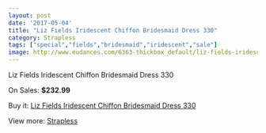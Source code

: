 ```yaml
---
layout: post
date: '2017-05-04'
title: "Liz Fields Iridescent Chiffon Bridesmaid Dress 330"
category: Strapless
tags: ["special","fields","bridesmaid","iridescent","sale"]
image: http://www.eudances.com/6363-thickbox_default/liz-fields-iridescent-chiffon-bridesmaid-dress-330.jpg
---
```

Liz Fields Iridescent Chiffon Bridesmaid Dress 330

On Sales: **$232.99**
<a href="https://www.eudances.com/en/strapless/2307-liz-fields-iridescent-chiffon-bridesmaid-dress-330.html"><amp-img layout="responsive" width="600" height="600" src="//www.eudances.com/6363-thickbox_default/liz-fields-iridescent-chiffon-bridesmaid-dress-330.jpg" alt="Liz Fields Iridescent Chiffon Bridesmaid Dress 330 0" /></a>
<a href="https://www.eudances.com/en/strapless/2307-liz-fields-iridescent-chiffon-bridesmaid-dress-330.html"><amp-img layout="responsive" width="600" height="600" src="//www.eudances.com/6364-thickbox_default/liz-fields-iridescent-chiffon-bridesmaid-dress-330.jpg" alt="Liz Fields Iridescent Chiffon Bridesmaid Dress 330 1" /></a>

Buy it: [Liz Fields Iridescent Chiffon Bridesmaid Dress 330](https://www.eudances.com/en/strapless/2307-liz-fields-iridescent-chiffon-bridesmaid-dress-330.html "Liz Fields Iridescent Chiffon Bridesmaid Dress 330")

View more: [Strapless](https://www.eudances.com/en/27-strapless "Strapless")